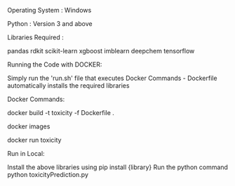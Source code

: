 Operating System : Windows

Python : Version 3 and above

Libraries Required :

pandas
rdkit
scikit-learn
xgboost
imblearn
deepchem
tensorflow

Running the Code with DOCKER:

Simply run the 'run.sh' file that executes Docker Commands
    - Dockerfile automatically installs the required libraries

Docker Commands:

docker build -t toxicity -f Dockerfile .

docker images

docker run toxicity

Run in Local:

Install the above libraries using
    pip install {library}
Run the python command
    python toxicityPrediction.py
